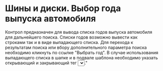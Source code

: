 ﻿---
description: 2.4.7
---
# Шины и диски. Выбор года выпуска автомобиля
Контрол предназначен для вывода списка годов выпуска автомобиля для дальнейшего поиска.
Списки годов возможно вывести как строками так и в виде выпадающего списка.
Для перехода к результатам поиска или вбору дополнительного параметра поиска необходимо кликнуть по ссылке "Выбрать год".
В случае использования выпадающего списка в шапке и в подвале шаблона необходимо указать открывающий и закрывающий тег <select></select>."

